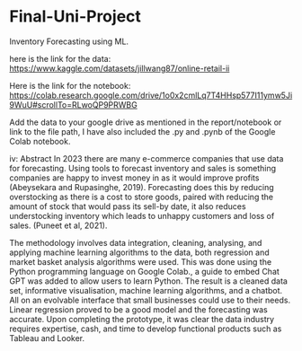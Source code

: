 # Final-Uni-Project
Inventory Forecasting using ML.

here is the link for the data:
https://www.kaggle.com/datasets/jillwang87/online-retail-ii

Here is the link for the notebook:
https://colab.research.google.com/drive/1o0x2cmlLq7T4HHsp577I11ymw5Ji9WuU#scrollTo=RLwoQP9PRWBG 

Add the data to your google drive as mentioned in the report/notebook or link to the file path, I have also included the .py and .pynb of the Google Colab notebook.

iv: Abstract
In 2023 there are many e-commerce companies that use data for forecasting. Using 
tools to forecast inventory and sales is something companies are happy to invest 
money in as it would improve profits (Abeysekara and Rupasinghe, 2019). Forecasting 
does this by reducing overstocking as there is a cost to store goods, paired with 
reducing the amount of stock that would pass its sell-by date, it also reduces 
understocking inventory which leads to unhappy customers and loss of sales. (Puneet 
et al, 2021). 

The methodology involves data integration, cleaning, analysing, and applying machine 
learning algorithms to the data, both regression and market basket analysis algorithms
were used. This was done using the Python programming language on Google Colab., 
a guide to embed Chat GPT was added to allow users to learn Python.
The result is a cleaned data set, informative visualisation, machine learning 
algorithms, and a chatbot. All on an evolvable interface that small businesses could 
use to their needs. Linear regression proved to be a good model and the forecasting 
was accurate. Upon completing the prototype, it was clear the data industry requires 
expertise, cash, and time to develop functional products such as Tableau and Looker.
